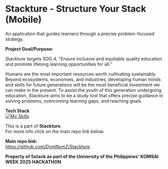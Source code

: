 # Stackture - Structure Your Stack (Mobile)

An application that guides learners through a precise problem-focused strategy.

**Project Goal/Purpose:** 

Stackture targets SDG 4, "Ensure inclusive and equitable quality education and promote lifelong learning opportunities for all.”

Humans are the most important resources worth cultivating sustainably. Beyond ecosystems, economies, and industries, developing human minds and skills for future generations will be the most beneficial investment we can make in the present. To assist the youth of this generation undergoing education, Stackture aims to be a study tool that offers precise guidance in solving problems, overcoming learning gaps, and reaching goals.

**Tech Stack**<br>
[![My Skills](https://skillicons.dev/icons?i=dart,flutter&theme=dark)](https://skillicons.dev)

This is a part of **Stackture**.<br>
For more info click on the main repo link below.<br>

**Main repo link:**<br>
https://github.com/DymNomZ/Stackture

**Property of 5stack as part of the University of the Philippines' KOMSAI WEEK 2025 HACKATHON**
